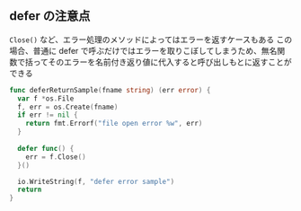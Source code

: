 ## defer の注意点
`Close()` など、エラー処理のメソッドによってはエラーを返すケースもある
この場合、普通に defer で呼ぶだけではエラーを取りこぼしてしまうため、無名関数で括ってそのエラーを名前付き返り値に代入すると呼び出しもとに返すことができる

```go
func deferReturnSample(fname string) (err error) {
  var f *os.File
  f, err = os.Create(fname)
  if err != nil {
    return fmt.Errorf("file open error %w", err)
  }
  
  defer func() {
    err = f.Close()
  }()

  io.WriteString(f, "defer error sample")
  return
}
```

